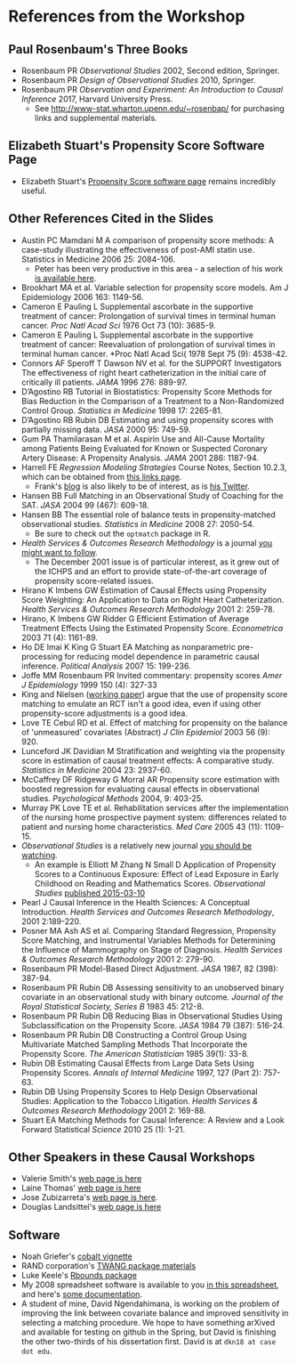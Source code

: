 # References from the Workshop

## Paul Rosenbaum's Three Books

- Rosenbaum PR *Observational Studies* 2002, Second edition, Springer.
- Rosenbaum PR *Design of Observational Studies* 2010, Springer.
- Rosenbaum PR *Observation and Experiment: An Introduction to Causal Inference* 2017, Harvard University Press.
    - See http://www-stat.wharton.upenn.edu/~rosenbap/ for purchasing links and supplemental materials.

## Elizabeth Stuart's Propensity Score Software Page

- Elizabeth Stuart's [Propensity Score software page](http://www.biostat.jhsph.edu/~estuart/propensityscoresoftware.html) remains incredibly useful.

## Other References Cited in the Slides

- Austin PC Mamdani M A comparison of propensity score methods: A case-study illustrating the effectiveness of post-AMI statin use. Statistics in Medicine 2006 25: 2084-106.
    - Peter has been very productive in this area - a selection of his work [is available here](https://works.bepress.com/peter_austin/).
- Brookhart MA et al. Variable selection for propensity score models. Am J Epidemiology 2006 163: 1149-56.
- Cameron E Pauling L Supplemental ascorbate in the supportive treatment of cancer: Prolongation of survival times in terminal human cancer. *Proc Natl Acad Sci* 1976 Oct 73 (10): 3685-9.
- Cameron E Pauling L Supplemental ascorbate in the supportive treatment of cancer: Reevaluation of prolongation of survival times in terminal human cancer. *Proc Natl Acad Sci( 1978 Sept 75 (9): 4538-42. 
- Connors AF Speroff T Dawson NV et al. for the SUPPORT Investigators The effectiveness of right heart catheterization in the initial care of critically ill patients. *JAMA* 1996 276: 889-97.
- D’Agostino RB Tutorial in Biostatistics: Propensity Score Methods for Bias Reduction in the Comparison of a Treatment to a Non-Randomized Control Group. *Statistics in Medicine* 1998 17: 2265-81.
- D’Agostino RB Rubin DB Estimating and using propensity scores with partially missing data. *JASA* 2000 95: 749-59.
- Gum PA Thamilarasan M et al. Aspirin Use and All-Cause Mortality among Patients Being Evaluated for Known or Suspected Coronary Artery Disease: A Propensity Analysis. *JAMA* 2001 286: 1187-94.
- Harrell FE *Regression Modeling Strategies* Course Notes, Section 10.2.3, which can be obtained from [this links page](http://www.fharrell.com/p/blog-page.html). 
    - Frank's [blog](http://www.fharrell.com/) is also likely to be of interest, as is [his Twitter](https://twitter.com/f2harrell).
- Hansen BB Full Matching in an Observational Study of Coaching for the SAT. *JASA* 2004 99 (467): 609-18.
- Hansen BB The essential role of balance tests in propensity-matched observational studies. *Statistics in Medicine* 2008 27: 2050-54.
    - Be sure to check out the `optmatch` package in R.
- *Health Services & Outcomes Research Methodology* is a journal [you might want to follow](https://link.springer.com/journal/volumesAndIssues/10742). 
    - The December 2001 issue is of particular interest, as it grew out of the ICHPS and an effort to provide state-of-the-art coverage of propensity score-related issues.
- Hirano K Imbens GW Estimation of Causal Effects using Propensity Score Weighting: An Application to Data on Right Heart Catheterization. *Health Services & Outcomes Research Methodology* 2001 2: 259-78.
- Hirano, K Imbens GW Ridder G Efficient Estimation of Average Treatment Effects Using the Estimated Propensity Score. *Econometrica* 2003 71 (4): 1161-89.
- Ho DE Imai K King G Stuart EA Matching as nonparametric pre-processing for reducing model dependence in parametric causal inference. *Political Analysis* 2007 15: 199-236.
- Joffe MM Rosenbaum PR Invited commentary: propensity scores *Amer J Epidemiology* 1999 150 (4): 327-33
- King and Nielsen ([working paper](https://gking.harvard.edu/publications/why-propensity-scores-should-not-be-used-formatching)) argue that the use of propensity score matching to emulate an RCT isn't a good idea, even if using other propensity-score adjustments is a good idea.
- Love TE Cebul RD et al. Effect of matching for propensity on the balance of 'unmeasured' covariates (Abstract) *J Clin Epidemiol* 2003 56 (9): 920.   
- Lunceford JK Davidian M Stratification and weighting via the propensity score in estimation of causal treatment effects: A comparative study. *Statistics in Medicine* 2004 23: 2937-60.
- McCaffrey DF Ridgeway G Morral AR Propensity score estimation with boosted regression for evaluating causal effects in observational studies. *Psychological Methods* 2004, 9: 403-25.
- Murray PK Love TE et al. Rehabilitation services after the implementation of the nursing home prospective payment system: differences related to patient and nursing home characteristics. *Med Care* 2005 43 (11): 1109-15.  
- *Observational Studies* is a relatively new journal [you should be watching](https://obsstudies.org/).
    - An example is Elliott M Zhang N Small D Application of Propensity Scores to a Continuous Exposure: Effect of Lead Exposure in Early Childhood on Reading and Mathematics Scores. *Observational Studies* [published 2015-03-10](http://obsstudies.org/journal.php?id=20)
- Pearl J Causal Inference in the Health Sciences: A Conceptual Introduction. *Health Services and Outcomes Research Methodology*, 2001 2:189-220.
- Posner MA Ash AS et al. Comparing Standard Regression, Propensity Score Matching, and Instrumental Variables Methods for Determining the Influence of Mammography on Stage of Diagnosis. *Health Services & Outcomes Research Methodology* 2001 2: 279-90.
- Rosenbaum PR Model-Based Direct Adjustment. *JASA* 1987, 82 (398): 387-94.
- Rosenbaum PR Rubin DB Assessing sensitivity to an unobserved binary covariate in an observational study with binary outcome. *Journal of the Royal Statistical Society, Series B* 1983 45: 212-8.
- Rosenbaum PR Rubin DB Reducing Bias in Observational Studies Using Subclassification on the Propensity Score. *JASA* 1984 79 (387): 516-24.
- Rosenbaum PR Rubin DB Constructing a Control Group Using Multivariate Matched Sampling Methods That Incorporate the Propensity Score. *The American Statistician* 1985 39(1): 33-8.
- Rubin DB Estimating Causal Effects from Large Data Sets Using Propensity Scores. *Annals of Internal Medicine* 1997, 127 (Part 2): 757-63.
- Rubin DB Using Propensity Scores to Help Design Observational Studies: Application to the Tobacco Litigation. *Health Services & Outcomes Research Methodology* 2001 2: 169-88.
- Stuart EA Matching Methods for Causal Inference: A Review and a Look Forward Statistical *Science* 2010 25 (1): 1-21.

## Other Speakers in these Causal Workshops

- Valerie Smith's [web page is here](https://medicine.duke.edu/faculty/valerie-smith)
- Laine Thomas' [web page is here](https://scholars.duke.edu/display/per1980182)
- Jose Zubizarreta's [web page is here](http://jrzubizarreta.com/).
- Douglas Landsittel's [web page is here](http://www.dbmi.pitt.edu/node/52371)

## Software

- Noah Griefer's [cobalt vignette](https://cran.r-project.org/web/packages/cobalt/vignettes/cobalt_basic_use.html)
- RAND corporation's [TWANG package materials](https://cran.r-project.org/web/packages/twang/index.html)
- Luke Keele's [Rbounds package](http://www.personal.psu.edu/ljk20/rbounds.html)
- My 2008 spreadsheet software is available to you [in this spreadsheet](https://github.com/THOMASELOVE/ichps2018/blob/master/code/sensitivityspreadsheet_2008.xls), and here's [some documentation](https://github.com/THOMASELOVE/ichps2018/blob/master/code/sensitivitydocumentation_2008.pdf).
- A student of mine, David Ngendahimana, is working on the problem of improving the link between covariate balance and improved sensitivity in selecting a matching procedure. We hope to have something arXived and available for testing on github in the Spring, but David is finishing the other two-thirds of his dissertation first. David is at `dkn18 at case dot edu`.

